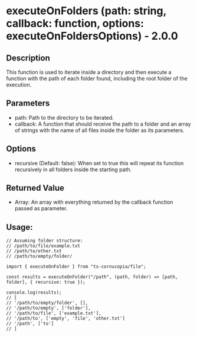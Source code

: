 # executeOnFolders (path: string, callback: function, options: executeOnFoldersOptions) - 2.0.0

## Description

This function is used to iterate inside a directory and then execute a function with the path of each folder found, including the root folder of the execution.

## Parameters

-   path: Path to the directory to be iterated.
-   callback: A function that should receive the path to a folder and an array of strings with the name of all files inside the folder as its parameters.

## Options

-   recursive (Default: false): When set to true this will repeat its function recursively in all folders inside the starting path.

## Returned Value

-   Array<any>: An array with everything returned by the callback function passed as parameter.

## Usage:

```
// Assuming folder structure:
// /path/to/file/example.txt
// /path/to/other.txt
// /path/to/empty/folder/

import { executeOnFolder } from "ts-cornucopia/file";

const results = executeOnFolder("/path", (path, folder) => [path, folder], { recursive: true });

console.log(results);
// [
// '/path/to/empty/folder', [],
// '/path/to/empty', ['folder'],
// '/path/to/file', ['example.txt'],
// '/path/to', ['empty', 'file', 'other.txt']
// '/path', ['to']
// ]
```
